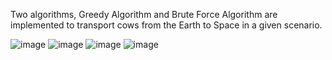 Two algorithms, Greedy Algorithm and Brute Force Algorithm are implemented to transport cows from the Earth to Space in a given scenario.


![image](https://user-images.githubusercontent.com/65298005/114946218-53440780-9e7d-11eb-84df-c233472cd4c4.png)
![image](https://user-images.githubusercontent.com/65298005/114946258-6b1b8b80-9e7d-11eb-85fc-a054c466a829.png)
![image](https://user-images.githubusercontent.com/65298005/114946304-87b7c380-9e7d-11eb-980d-847e83542a0b.png)
![image](https://user-images.githubusercontent.com/65298005/114946350-99996680-9e7d-11eb-9545-56c1e50a5b45.png)
